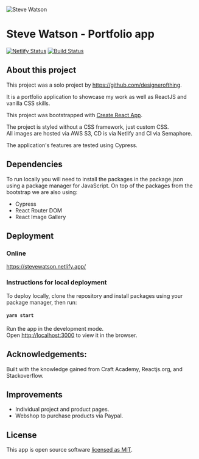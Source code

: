 ![Steve Watson](https://stevewatson.netlify.app/static/media/logo.12ac3d69.jpg)
# Steve Watson -  Portfolio app

[![Netlify Status](https://api.netlify.com/api/v1/badges/08dae7f3-8208-489f-aa45-d09b9a7ffe99/deploy-status)](https://app.netlify.com/sites/stevewatson/deploys)
[![Build Status](https://semaphoreci.com/api/v1/designerofthing/portfolio2-0/branches/development/badge.svg)](https://semaphoreci.com/designerofthing/portfolio2-0)

## About this project
This project was a solo project by https://github.com/designerofthing.

It is a portfolio application to showcase my work as well as ReactJS and vanilla CSS skills.

This project was bootstrapped with [Create React App](https://github.com/facebook/create-react-app).

The project is styled without a CSS framework, just custom CSS.  
All images are hosted via AWS S3, CD is via Netlify and CI via Semaphore.  

The application's features are tested using Cypress.

## Dependencies
To run locally you will need to install the packages in the package.json using a package manager for JavaScript.
On top of the packages from the bootstrap we are also using:
- Cypress
- React Router DOM
- React Image Gallery

## Deployment
### Online
https://stevewatson.netlify.app/
### Instructions for local deployment
To deploy locally, clone the repository and install packages using your package manager, then run:
#### `yarn start`

Run the app in the development mode.<br />
Open [http://localhost:3000](http://localhost:3000) to view it in the browser.

## Acknowledgements:<br>
Built with the knowledge gained from Craft Academy, Reactjs.org, and Stackoverflow.

## Improvements
- Individual project and product pages.
- Webshop to purchase products via Paypal.

## License
This app is open source software [licensed as MIT](https://mit-license.org/).
